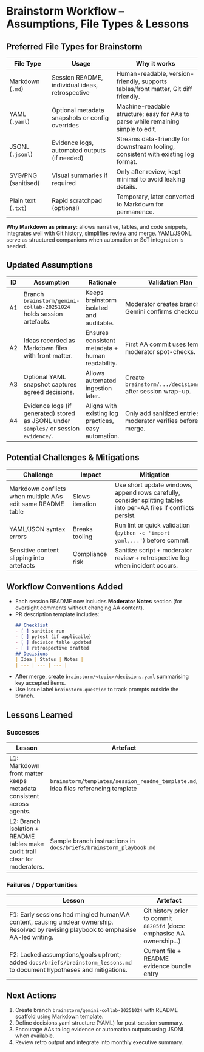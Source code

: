 # Brainstorm Workflow – Assumptions, File Types & Lessons

## Preferred File Types for Brainstorm
| File Type | Usage | Why it works |
| --- | --- | --- |
| Markdown (`.md`) | Session README, individual ideas, retrospective | Human-readable, version-friendly, supports tables/front matter, Git diff friendly. |
| YAML (`.yaml`) | Optional metadata snapshots or config overrides | Machine-readable structure; easy for AAs to parse while remaining simple to edit. |
| JSONL (`.jsonl`) | Evidence logs, automated outputs (if needed) | Streams data-friendly for downstream tooling, consistent with existing log format. |
| SVG/PNG (sanitised) | Visual summaries if required | Only after review; kept minimal to avoid leaking details. |
| Plain text (`.txt`) | Rapid scratchpad (optional) | Temporary, later converted to Markdown for permanence. |

**Why Markdown as primary**: allows narrative, tables, and code snippets, integrates well with Git history, simplifies review and merge. YAML/JSONL serve as structured companions when automation or SoT integration is needed.

## Updated Assumptions
| ID | Assumption | Rationale | Validation Plan |
| --- | --- | --- | --- |
| A1 | Branch `brainstorm/gemini-collab-20251024` holds session artefacts. | Keeps brainstorm isolated and auditable. | Moderator creates branch, Gemini confirms checkout. |
| A2 | Ideas recorded as Markdown files with front matter. | Ensures consistent metadata + human readability. | First AA commit uses template, moderator spot-checks. |
| A3 | Optional YAML snapshot captures agreed decisions. | Allows automated ingestion later. | Create `brainstorm/.../decisions.yaml` after session wrap-up. |
| A4 | Evidence logs (if generated) stored as JSONL under `samples/` or session `evidence/`. | Aligns with existing log practices, easy automation. | Only add sanitized entries; moderator verifies before merge. |

## Potential Challenges & Mitigations
| Challenge | Impact | Mitigation |
| --- | --- | --- |
| Markdown conflicts when multiple AAs edit same README table | Slows iteration | Use short update windows, append rows carefully, consider splitting tables into per-AA files if conflicts persist. |
| YAML/JSON syntax errors | Breaks tooling | Run lint or quick validation (`python -c 'import yaml,...'`) before commit. |
| Sensitive content slipping into artefacts | Compliance risk | Sanitize script + moderator review + retrospective log when incident occurs. |

## Workflow Conventions Added
- Each session README now includes **Moderator Notes** section (for oversight comments without changing AA content).
- PR description template includes:
  ```markdown
  ## Checklist
  - [ ] sanitize run
  - [ ] pytest (if applicable)
  - [ ] decision table updated
  - [ ] retrospective drafted
  ## Decisions
  | Idea | Status | Notes |
  | --- | --- | --- |
  ```
- After merge, create `brainstorm/<topic>/decisions.yaml` summarising key accepted items.
- Use issue label `brainstorm-question` to track prompts outside the branch.

## Lessons Learned
### Successes
| Lesson | Artefact |
| --- | --- |
| L1: Markdown front matter keeps metadata consistent across agents. | `brainstorm/templates/session_readme_template.md`, idea files referencing template |
| L2: Branch isolation + README tables make audit trail clear for moderators. | Sample branch instructions in `docs/briefs/brainstorm_playbook.md` |

### Failures / Opportunities
| Lesson | Artefact |
| --- | --- |
| F1: Early sessions had mingled human/AA content, causing unclear ownership. Resolved by revising playbook to emphasise AA-led writing. | Git history prior to commit `88205fd` (docs: emphasise AA ownership...) |
| F2: Lacked assumptions/goals upfront; added `docs/briefs/brainstorm_lessons.md` to document hypotheses and mitigations. | Current file + README evidence bundle entry |

## Next Actions
1. Create branch `brainstorm/gemini-collab-20251024` with README scaffold using Markdown template.
2. Define decisions.yaml structure (YAML) for post-session summary.
3. Encourage AAs to log evidence or automation outputs using JSONL when available.
4. Review retro output and integrate into monthly executive summary.
